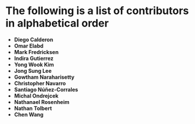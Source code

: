 The following is a list of contributors in alphabetical order
=============================================================

* **Diego Calderon**
* **Omar Elabd**
* **Mark Fredricksen**
* **Indira Gutierrez**
* **Yong Wook Kim**
* **Jong Sung Lee**
* **Gowtham Naraharisetty**
* **Christopher Navarro**
* **Santiago Núñez-Corrales**
* **Michal Ondrejcek**
* **Nathanael Rosenheim**
* **Nathan Tolbert**
* **Chen Wang**
